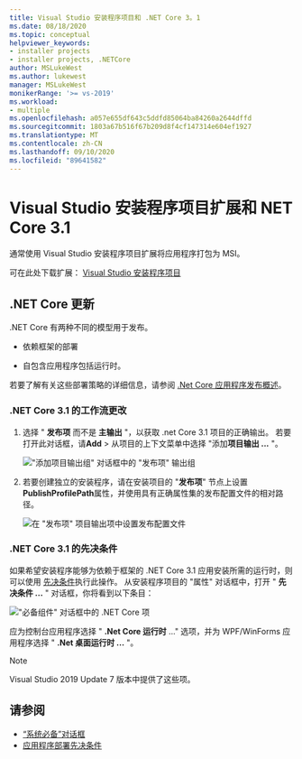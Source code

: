 ```yaml
---
title: Visual Studio 安装程序项目和 .NET Core 3。1
ms.date: 08/18/2020
ms.topic: conceptual
helpviewer_keywords:
- installer projects
- installer projects, .NETCore
author: MSLukeWest
ms.author: lukewest
manager: MSLukeWest
monikerRange: '>= vs-2019'
ms.workload:
- multiple
ms.openlocfilehash: a057e655df643c5ddfd85064ba84260a2644dffd
ms.sourcegitcommit: 1803a67b516f67b209d8f4cf147314e604ef1927
ms.translationtype: MT
ms.contentlocale: zh-CN
ms.lasthandoff: 09/10/2020
ms.locfileid: "89641582"
---
```

# <a name="visual-studio-installer-projects-extension-and-net-core-31"></a>Visual Studio 安装程序项目扩展和 NET Core 3.1

通常使用 Visual Studio 安装程序项目扩展将应用程序打包为 MSI。

可在此处下载扩展： [Visual Studio 安装程序项目](https://marketplace.visualstudio.com/items?itemName=VisualStudioClient.MicrosoftVisualStudio2017InstallerProjects)

## <a name="update-for-net-core"></a>.NET Core 更新
.NET Core 有两种不同的模型用于发布。

- 依赖框架的部署

- 自包含应用程序包括运行时。

若要了解有关这些部署策略的详细信息，请参阅 [.Net Core 应用程序发布概述](/dotnet/core/deploying/)。

### <a name="workflow-changes-for-net-core-31"></a>.NET Core 3.1 的工作流更改

1. 选择 " **发布项** 而不是 **主输出** "，以获取 .net Core 3.1 项目的正确输出。  若要打开此对话框，请**Add**  >  从项目的上下文菜单中选择 "添加**项目输出 ...** "。

    !["添加项目输出组" 对话框中的 "发布项" 输出组](../deployment/media/installer-projects-net-core-publish-items-output.png "选择发布项")

2. 若要创建独立的安装程序，请在安装项目的 "**发布项**" 节点上设置**PublishProfilePath**属性，并使用具有正确属性集的发布配置文件的相对路径。

    ![在 "发布项" 项目输出项中设置发布配置文件](../deployment/media/installer-projects-net-core-publish-profile.png "设置发布配置文件")

### <a name="prerequisites-for-net-core-31"></a>.NET Core 3.1 的先决条件

如果希望安装程序能够为依赖于框架的 .NET Core 3.1 应用安装所需的运行时，则可以使用 [先决条件](../deployment/application-deployment-prerequisites.md)执行此操作。  从安装程序项目的 "属性" 对话框中，打开 " **先决条件 ...** " 对话框，你将看到以下条目：

!["必备组件" 对话框中的 .NET Core 项](../deployment/media/installer-projects-net-core-prerequisites.png ".NET Core 系统必备组件")

应为控制台应用程序选择 " **.Net Core 运行时** ..." 选项，并为 WPF/WinForms 应用程序选择 " **.Net 桌面运行时 ...** "。

>[!NOTE]
>Visual Studio 2019 Update 7 版本中提供了这些项。

## <a name="see-also"></a>请参阅

- [“系统必备”对话框](../ide/reference/prerequisites-dialog-box.md)
- [应用程序部署先决条件](../deployment/application-deployment-prerequisites.md)